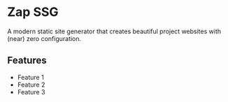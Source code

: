 # Zap SSG

A modern static site generator that creates beautiful project websites with (near) zero configuration.

## Features

- Feature 1
- Feature 2
- Feature 3